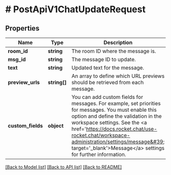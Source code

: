 # # PostApiV1ChatUpdateRequest

## Properties

Name | Type | Description | Notes
------------ | ------------- | ------------- | -------------
**room_id** | **string** | The room ID where the message is. |
**msg_id** | **string** | The message ID to update. |
**text** | **string** | Updated text for the message. |
**preview_urls** | **string[]** | An array to define which URL previews should be retrieved from each message. | [optional]
**custom_fields** | **object** | You can add custom fields for messages. For example, set priorities for messages.  You must enable this option and define the validation in the workspace settings. See the &lt;a href&#x3D;&#39;https://docs.rocket.chat/use-rocket.chat/workspace-administration/settings/message&#39; target&#x3D;&#39;_blank&#39;&gt;Message&lt;/a&gt; settings for further information. | [optional]

[[Back to Model list]](../../README.md#models) [[Back to API list]](../../README.md#endpoints) [[Back to README]](../../README.md)
